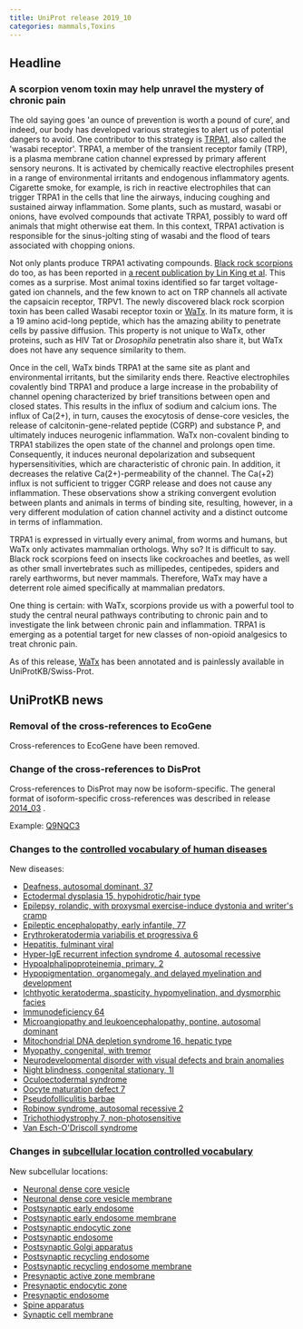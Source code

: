 ```yaml
---
title: UniProt release 2019_10
categories: mammals,Toxins
---
```


## Headline

### A scorpion venom toxin may help unravel the mystery of chronic pain

The old saying goes 'an ounce of prevention is worth a pound of cure’, and indeed, our body has developed various strategies to alert us of potential dangers to avoid. One contributor to this strategy is [TRPA1](http://www.uniprot.org/uniprot/?query=name%3A%22Transient+receptor+potential+cation+channel+subfamily+A+member+1%22+reviewed%3Ayes), also called the 'wasabi receptor'. TRPA1, a member of the transient receptor family (TRP), is a plasma membrane cation channel expressed by primary afferent sensory neurons. It is activated by chemically reactive electrophiles present in a range of environmental irritants and endogenous inflammatory agents. Cigarette smoke, for example, is rich in reactive electrophiles that can trigger TRPA1 in the cells that line the airways, inducing coughing and sustained airway inflammation. Some plants, such as mustard, wasabi or onions, have evolved compounds that activate TRPA1, possibly to ward off animals that might otherwise eat them. In this context, TRPA1 activation is responsible for the sinus-jolting sting of wasabi and the flood of tears associated with chopping onions.

Not only plants produce TRPA1 activating compounds. [Black rock scorpions](http://www.uniprot.org/taxonomy/1330407) do too, as has been reported in [a recent publication by Lin King et al](https://www.ncbi.nlm.nih.gov/pubmed/31447178). This comes as a surprise. Most animal toxins identified so far target voltage-gated ion channels, and the few known to act on TRP channels all activate the capsaicin receptor, TRPV1. The newly discovered black rock scorpion toxin has been called Wasabi receptor toxin or [WaTx](http://www.uniprot.org/uniprot/C0HLG4). In its mature form, it is a 19 amino acid-long peptide, which has the amazing ability to penetrate cells by passive diffusion. This property is not unique to WaTx, other proteins, such as HIV Tat or *Drosophila* penetratin also share it, but WaTx does not have any sequence similarity to them.

Once in the cell, WaTx binds TRPA1 at the same site as plant and environmental irritants, but the similarity ends there. Reactive electrophiles covalently bind TRPA1 and produce a large increase in the probability of channel opening characterized by brief transitions between open and closed states. This results in the influx of sodium and calcium ions. The influx of Ca(2+), in turn, causes the exocytosis of dense-core vesicles, the release of calcitonin-gene-related peptide (CGRP) and substance P, and ultimately induces neurogenic inflammation. WaTx non-covalent binding to TRPA1 stabilizes the open state of the channel and prolongs open time. Consequently, it induces neuronal depolarization and subsequent hypersensitivities, which are characteristic of chronic pain. In addition, it decreases the relative Ca(2+)-permeability of the channel. The Ca(+2) influx is not sufficient to trigger CGRP release and does not cause any inflammation. These observations show a striking convergent evolution between plants and animals in terms of binding site, resulting, however, in a very different modulation of cation channel activity and a distinct outcome in terms of inflammation.

TRPA1 is expressed in virtually every animal, from worms and humans, but WaTx only activates mammalian orthologs. Why so? It is difficult to say. Black rock scorpions feed on insects like cockroaches and beetles, as well as other small invertebrates such as millipedes, centipedes, spiders and rarely earthworms, but never mammals. Therefore, WaTx may have a deterrent role aimed specifically at mammalian predators.

One thing is certain: with WaTx, scorpions provide us with a powerful tool to study the central neural pathways contributing to chronic pain and to investigate the link between chronic pain and inflammation. TRPA1 is emerging as a potential target for new classes of non-opioid analgesics to treat chronic pain.

As of this release, [WaTx](http://www.uniprot.org/uniprot/C0HLG4) has been annotated and is painlessly available in UniProtKB/Swiss-Prot.

## UniProtKB news

### Removal of the cross-references to EcoGene

Cross-references to EcoGene have been removed.

### Change of the cross-references to DisProt

Cross-references to DisProt may now be isoform-specific. The general format of isoform-specific cross-references was described in release [2014\_03](http://www.uniprot.org/news/2014/03/19/release) .

Example: [Q9NQC3](http://www.uniprot.org/uniprot/Q9NQC3)

### Changes to the [controlled vocabulary of human diseases](https://ftp.uniprot.org/pub/databases/uniprot/current_release/knowledgebase/complete/docs/humdisease)

New diseases:

-   [Deafness, autosomal dominant, 37](http://www.uniprot.org/diseases/DI-05635)
-   [Ectodermal dysplasia 15, hypohidrotic/hair type](http://www.uniprot.org/diseases/DI-05636)
-   [Epilepsy, rolandic, with proxysmal exercise-induce dystonia and writer's cramp](http://www.uniprot.org/diseases/DI-05646)
-   [Epileptic encephalopathy, early infantile, 77](http://www.uniprot.org/diseases/DI-05640)
-   [Erythrokeratodermia variabilis et progressiva 6](http://www.uniprot.org/diseases/DI-05634)
-   [Hepatitis, fulminant viral](http://www.uniprot.org/diseases/DI-05641)
-   [Hyper-IgE recurrent infection syndrome 4, autosomal recessive](http://www.uniprot.org/diseases/DI-05628)
-   [Hypoalphalipoproteinemia, primary, 2](http://www.uniprot.org/diseases/DI-05627)
-   [Hypopigmentation, organomegaly, and delayed myelination and development](http://www.uniprot.org/diseases/DI-05637)
-   [Ichthyotic keratoderma, spasticity, hypomyelination, and dysmorphic facies](http://www.uniprot.org/diseases/DI-05630)
-   [Immunodeficiency 64](http://www.uniprot.org/diseases/DI-05632)
-   [Microangiopathy and leukoencephalopathy, pontine, autosomal dominant](http://www.uniprot.org/diseases/DI-05644)
-   [Mitochondrial DNA depletion syndrome 16, hepatic type](http://www.uniprot.org/diseases/DI-05631)
-   [Myopathy, congenital, with tremor](http://www.uniprot.org/diseases/DI-05629)
-   [Neurodevelopmental disorder with visual defects and brain anomalies](http://www.uniprot.org/diseases/DI-05639)
-   [Night blindness, congenital stationary, 1I](http://www.uniprot.org/diseases/DI-05643)
-   [Oculoectodermal syndrome](http://www.uniprot.org/diseases/DI-05645)
-   [Oocyte maturation defect 7](http://www.uniprot.org/diseases/DI-05642)
-   [Pseudofolliculitis barbae](http://www.uniprot.org/diseases/DI-05647)
-   [Robinow syndrome, autosomal recessive 2](http://www.uniprot.org/diseases/DI-05633)
-   [Trichothiodystrophy 7, non-photosensitive](http://www.uniprot.org/diseases/DI-05638)
-   [Van Esch-O'Driscoll syndrome](http://www.uniprot.org/diseases/DI-05626)

### Changes in [subcellular location controlled vocabulary](https://ftp.uniprot.org/pub/databases/uniprot/current_release/knowledgebase/complete/docs/subcell)

New subcellular locations:

-   [Neuronal dense core vesicle](http://www.uniprot.org/locations/SL-0526)
-   [Neuronal dense core vesicle membrane](http://www.uniprot.org/locations/SL-0532)
-   [Postsynaptic early endosome](http://www.uniprot.org/locations/SL-0523)
-   [Postsynaptic early endosome membrane](http://www.uniprot.org/locations/SL-0534)
-   [Postsynaptic endocytic zone](http://www.uniprot.org/locations/SL-0528)
-   [Postsynaptic endosome](http://www.uniprot.org/locations/SL-0522)
-   [Postsynaptic Golgi apparatus](http://www.uniprot.org/locations/SL-0521)
-   [Postsynaptic recycling endosome](http://www.uniprot.org/locations/SL-0524)
-   [Postsynaptic recycling endosome membrane](http://www.uniprot.org/locations/SL-0533)
-   [Presynaptic active zone membrane](http://www.uniprot.org/locations/SL-0527)
-   [Presynaptic endocytic zone](http://www.uniprot.org/locations/SL-0529)
-   [Presynaptic endosome](http://www.uniprot.org/locations/SL-0525)
-   [Spine apparatus](http://www.uniprot.org/locations/SL-0530)
-   [Synaptic cell membrane](http://www.uniprot.org/locations/SL-0531)
